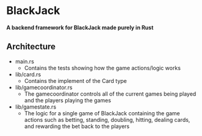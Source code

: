 # BlackJack

**A backend framework for BlackJack made purely in Rust**

## Architecture
- main.rs
  - Contains the tests showing how the game actions/logic works
- lib/card.rs
  - Contains the implement of the Card type
- lib/gamecoordinator.rs
  - The gamecoordinator controls all of the current games being played and the players playing the games
- lib/gamestate.rs
  - The logic for a single game of BlackJack containing the game actions such as betting, standing, doubling, hitting, dealing cards, and rewarding the bet back to the players
